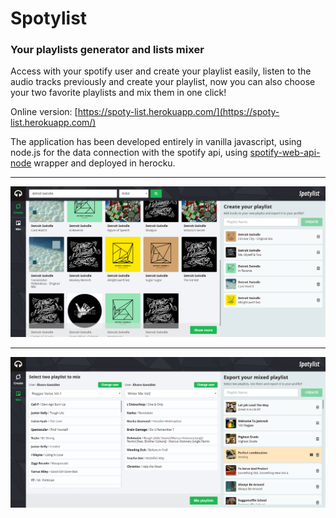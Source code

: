 # Spotylist
### Your playlists generator and lists mixer

Access with your spotify user and create your playlist easily, listen to the audio tracks previously and create your playlist, now you can also choose your two favorite playlists and mix them in one click!

Online version: [https://spoty-list.herokuapp.com/](https://spoty-list.herokuapp.com/) 

The application has been developed entirely in vanilla javascript, using node.js for the data connection with the spotify api, using [spotify-web-api-node](https://github.com/thelinmichael/spotify-web-api-node) wrapper and deployed in herocku.

---

![alt text](/public/dist/images/spoty-search-desktop.png "Search page desktop version")

---

![alt text](/public/dist/images/spoty-mix-desktop.png "Mix page desktop version")

